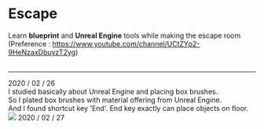 # Escape
Learn **blueprint** and **Unreal Engine** tools while making the escape room<br>
(Preference : https://www.youtube.com/channel/UCtZYp2-9HeNzaxDbuyzT2yg)<br>
<br>
<hr>
2020 / 02 / 26 <br>
I studied basically about Unreal Engine and placing box brushes. <br>
So I plated box brushes with material offering  from Unreal Engine. <br>
And I found shortcut key 'End'. End key exactly can place objects on floor.<br>
<img src="./markdown/images/1_1.png>"
<hr>
2020 / 02 / 27<br>
